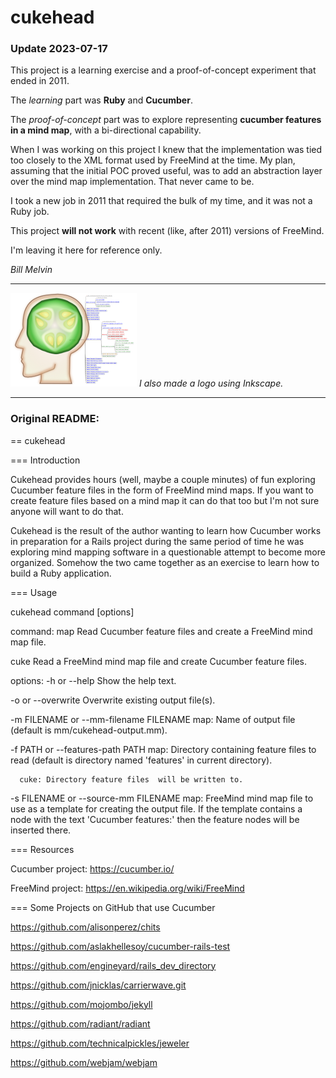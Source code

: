 # cukehead

### Update 2023-07-17

This project is a learning exercise and a proof-of-concept experiment that ended in 2011.

The *learning* part was **Ruby** and **Cucumber**.

The *proof-of-concept* part was to explore representing **cucumber features in a mind map**, with a bi-directional capability.

When I was working on this project I knew that the implementation was tied too closely to the XML format used by FreeMind at the time. My plan, assuming that the initial POC proved useful, was to add an abstraction layer over the mind map implementation. That never came to be.

I took a new job in 2011 that required the bulk of my time, and it was not a Ruby job.

This project **will not work** with recent (like, after 2011) versions of FreeMind.

I'm leaving it here for reference only.

*Bill Melvin*

---

![cukehead logo image](readme_images/cukehead-mindmap-logo-2.png)
*I also made a logo using Inkscape.*

---

### Original README:

== cukehead

=== Introduction

Cukehead provides hours (well, maybe a couple minutes) of fun
exploring Cucumber feature files in the form of FreeMind mind 
maps. If you want to create feature files based on a mind map
it can do that too but I'm not sure anyone will want to do 
that.

Cukehead is the result of the author wanting to learn how Cucumber works
in preparation for a Rails project during the same period of time he was
exploring mind mapping software in a questionable attempt to become more
organized. Somehow the two came together as an exercise to learn how to
build a Ruby application.


=== Usage

cukehead command [options]

command:
  map
      Read Cucumber feature files and create a FreeMind mind map file.

  cuke
      Read a FreeMind mind map file and create Cucumber feature files.

options:
  -h or --help
      Show the help text.

  -o or --overwrite
      Overwrite existing output file(s).

  -m FILENAME or --mm-filename FILENAME
      map: Name of output file (default is mm/cukehead-output.mm).

  -f PATH or --features-path PATH
      map: Directory containing feature files to read (default is directory
      named 'features' in current directory).

      cuke: Directory feature files  will be written to.

  -s FILENAME or --source-mm FILENAME
      map: FreeMind mind map file to use as a template for creating
      the output file. If the template contains a node with the text
      'Cucumber features:' then the feature nodes will be inserted there.

=== Resources

Cucumber project: https://cucumber.io/

FreeMind project: https://en.wikipedia.org/wiki/FreeMind

=== Some Projects on GitHub that use Cucumber

https://github.com/alisonperez/chits

https://github.com/aslakhellesoy/cucumber-rails-test

https://github.com/engineyard/rails_dev_directory

https://github.com/jnicklas/carrierwave.git

https://github.com/mojombo/jekyll

https://github.com/radiant/radiant

https://github.com/technicalpickles/jeweler

https://github.com/webjam/webjam

